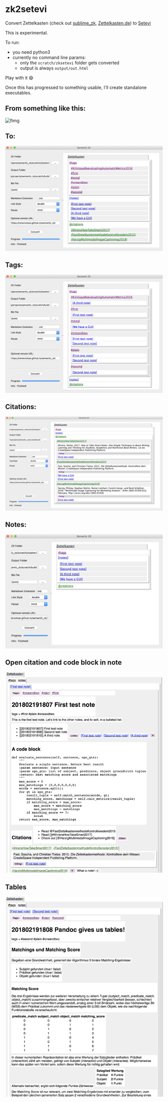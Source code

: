 # zk2setevi

Convert Zettelkasten (check out [sublime_zk](https://github.com/renerocksai/sublime_zk), [Zettelkasten.de](https://zettelkasten.de)) to [Setevi](http://felixbenzbaldas.de/setevi/)

This is experimental. 

To run:

* you need python3
* currently no command line params: 
    * only the `scratch/zksetevi` folder gets converted
    * output is always `output/out.html`

Play with it :smile:

Once this has progressed to something usable, I'll create standalone executables.

## From something like this:

![fimg](img/zettelkasten.png)

## To:

![img](img/main_nodes.png)

## Tags:

![img](img/just_tagging.png)

## Citations:

![img](img/just_citing.png)

## Notes:

![img](img/just_noting.png)

## Open citation and code block in note
![nimg](img/pandoc-code.png)

## Tables

![rimg](img/pandoc-tables.png)

